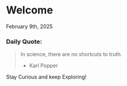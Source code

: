 # Welcome

February 9th, 2025

### Daily Quote:
> In science, there are no shortcuts to truth.
> 	- Karl Popper

Stay Curious and keep Exploring!
